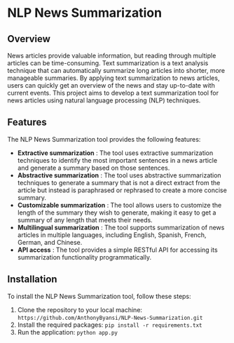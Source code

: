 # NLP News Summarization

## Overview

News articles provide valuable information, but reading through multiple articles can be time-consuming. Text summarization is a text analysis technique that can automatically summarize long articles into shorter, more manageable summaries. By applying text summarization to news articles, users can quickly get an overview of the news and stay up-to-date with current events. This project aims to develop a text summarization tool for news articles using natural language processing (NLP) techniques.


## Features

The NLP News Summarization tool provides the following features:

- **Extractive summarization** : The tool uses extractive summarization techniques to identify the most important sentences in a news article and generate a summary based on those sentences.
- **Abstractive summarization** : The tool uses abstractive summarization techniques to generate a summary that is not a direct extract from the article but instead is paraphrased or rephrased to create a more concise summary.
- **Customizable summarization** : The tool allows users to customize the length of the summary they wish to generate, making it easy to get a summary of any length that meets their needs.
- **Multilingual summarization** : The tool supports summarization of news articles in multiple languages, including English, Spanish, French, German, and Chinese.
- **API access** : The tool provides a simple RESTful API for accessing its summarization functionality programmatically.

## Installation

To install the NLP News Summarization tool, follow these steps:

1. Clone the repository to your local machine: `https://github.com/AnthonyByansi/NLP-News-Summarization.git`
2. Install the required packages: `pip install -r requirements.txt`
3. Run the application: `python app.py`

